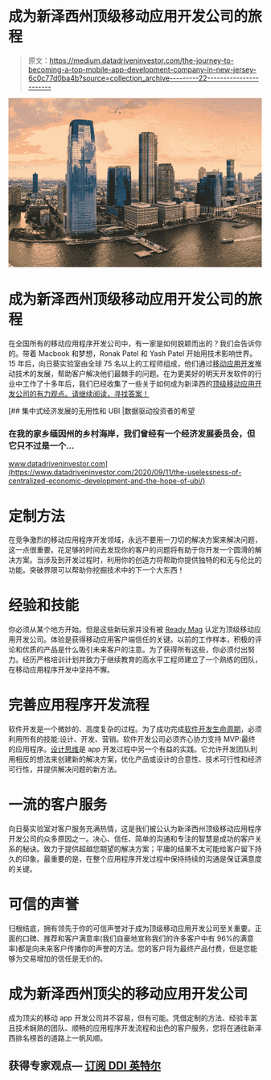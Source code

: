 # 成为新泽西州顶级移动应用开发公司的旅程

> 原文：<https://medium.datadriveninvestor.com/the-journey-to-becoming-a-top-mobile-app-development-company-in-new-jersey-6c0c77d0ba4b?source=collection_archive---------22----------------------->

![](img/2129f04b17daac8079c90ae88353b5a4.png)

# 成为新泽西州顶级移动应用开发公司的旅程

在全国所有的移动应用程序开发公司中，有一家是如何脱颖而出的？我们会告诉你的。带着 Macbook 和梦想，Ronak Patel 和 Yash Patel 开始用技术影响世界。15 年后，向日葵实验室由全球 75 名以上的工程师组成，他们通过[移动应用开发](https://www.thesunflowerlab.com/mobile-app-development-company-new-jersey/)推动技术的发展，帮助客户解决他们最棘手的问题。在为更美好的明天开发软件的行业中工作了十多年后，我们已经收集了一些关于如何成为新泽西的[顶级移动应用开发公司的有力观点。请继续阅读，寻找答案！](https://clutch.co/profile/sunflower-lab)

[](https://www.datadriveninvestor.com/2020/09/11/the-uselessness-of-centralized-economic-development-and-the-hope-of-ubi/) [## 集中式经济发展的无用性和 UBI |数据驱动投资者的希望

### 在我的家乡缅因州的乡村海岸，我们曾经有一个经济发展委员会，但它只不过是一个…

www.datadriveninvestor.com](https://www.datadriveninvestor.com/2020/09/11/the-uselessness-of-centralized-economic-development-and-the-hope-of-ubi/) 

# 定制方法

在竞争激烈的移动应用程序开发领域，永远不要用一刀切的解决方案来解决问题，这一点很重要。花足够的时间去发现你的客户的问题将有助于你开发一个圆滑的解决方案。当涉及到开发过程时，利用你的创造力将帮助你提供独特的和无与伦比的功能。突破界限可以帮助你挖掘技术中的下一个大东西！

# 经验和技能

你必须从某个地方开始。但是这些新玩家并没有被 [Ready Mag](https://www.thesunflowerlab.com/blog/best-custom-software-development-company-new-jersey/) 认定为顶级移动应用开发公司。体验是获得移动应用客户端信任的关键。以前的工作样本，积极的评论和优质的产品是什么吸引未来客户的注意。为了获得所有这些，你必须付出努力。经历严格培训计划并致力于继续教育的高水平工程师建立了一个熟练的团队，在移动应用程序开发中坚持不懈。

# 完善应用程序开发流程

软件开发是一个微妙的、高度复杂的过程。为了成功完成[软件开发生命周期](https://www.thesunflowerlab.com/blog/software-development-life-cycle-mastering-the-5-stages/)，必须利用所有的技能:设计、开发、营销。软件开发公司必须齐心协力支持 MVP:最终的应用程序。[设计思维](https://www.thesunflowerlab.com/blog/design-thinking-and-mobile-app-development/)是 app 开发过程中另一个有益的实践。它允许开发团队利用相反的想法来创建新的解决方案，优化产品或设计的合意性、技术可行性和经济可行性，并提供解决问题的新方法。

# 一流的客户服务

向日葵实验室对客户服务充满热情，这是我们被公认为新泽西州顶级移动应用程序开发公司的众多原因之一。决心、信任、简单的沟通和专注的智慧是成功的客户关系的秘诀。致力于提供超越您期望的解决方案；平庸的结果不太可能给客户留下持久的印象。最重要的是，在整个应用程序开发过程中保持持续的沟通是保证满意度的关键。

# 可信的声誉

归根结底，拥有领先于你的可信声誉对于成为顶级移动应用开发公司至关重要。正面的口碑、推荐和客户满意率(我们自豪地宣称我们的许多客户中有 96%的满意率)都是向未来客户传播你的声誉的方法。您的客户将为最终产品付费，但是您能够为交易增加的信任是无价的。

# 成为新泽西州顶尖的移动应用开发公司

成为顶尖的移动 app 开发公司并不容易，但有可能。凭借定制的方法、经验丰富且技术娴熟的团队、顺畅的应用程序开发流程和出色的客户服务，您将在通往新泽西排名榜首的道路上一帆风顺。

## 获得专家观点— [订阅 DDI 英特尔](https://datadriveninvestor.com/ddi-intel)